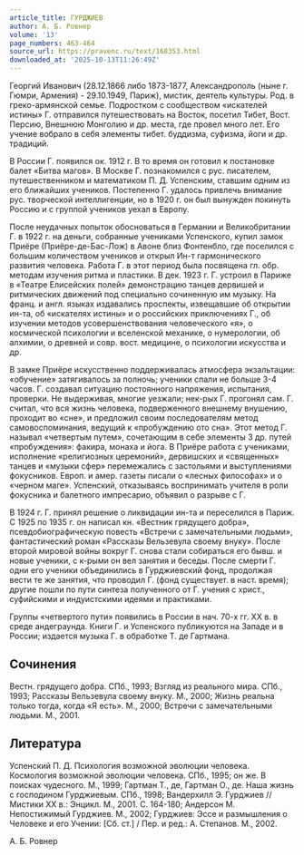 ```yaml
---
article_title: ГУРДЖИЕВ
author: А. Б. Ровнер
volume: '13'
page_numbers: 463-464
source_url: https://pravenc.ru/text/168353.html
downloaded_at: '2025-10-13T11:26:49Z'
---
```


Георгий Иванович (28.12.1866 либо 1873-1877, Александрополь (ныне г. Гюмри, Армения) - 29.10.1949, Париж), мистик, деятель культуры. Род. в греко-армянской семье. Подростком с сообществом «искателей истины» Г. отправился путешествовать на Восток, посетил Тибет, Вост. Персию, Внешнюю Монголию и др. места, где провел много лет. Его учение вобрало в себя элементы тибет. буддизма, суфизма, йоги и др. традиций.

В России Г. появился ок. 1912 г. В то время он готовил к постановке балет «Битва магов». В Москве Г. познакомился с рус. писателем, путешественником и математиком П. Д. Успенским, ставшим одним из его ближайших учеников. Постепенно Г. удалось привлечь внимание рус. творческой интеллигенции, но в 1920 г. он был вынужден покинуть Россию и с группой учеников уехал в Европу.

После неудачных попыток обосноваться в Германии и Великобритании Г. в 1922 г. на деньги, собранные учениками Успенского, купил замок Приёре (Приёре-де-Бас-Лож) в Авоне близ Фонтенбло, где поселился с большим количеством учеников и открыл Ин-т гармонического развития человека. Работа Г. в этот период была посвящена гл. обр. методам изучения ритма и пластики. В дек. 1923 г. Г. устроил в Париже в «Театре Елисейских полей» демонстрацию танцев дервишей и ритмических движений под специально сочиненную им музыку. На франц. и англ. языках издавались проспекты, извещавшие об открытии ин-та, об «искателях истины» и о российских приключениях Г., об изучении методов усовершенствования человеческого «я», о космической психологии и вселенской механике, о нумерологии, об алхимии, о древней и совр. вост. медицине, о психологии искусства и др.

В замке Приёре искусственно поддерживалась атмосфера экзальтации: «обучение» затягивалось за полночь; ученики спали не больше 3-4 часов. Г. создавал ситуацию постоянного напряжения, испытания, проверки. Не выдерживая, многие уезжали; нек-рых Г. прогонял сам. Г. считал, что вся жизнь человека, подверженного внешнему внушению, проходит во «сне», и предложил своим последователям метод самовоспоминания, ведущий к «пробуждению ото сна». Этот метод Г. называл «четвертым путем», сочетающим в себе элементы 3 др. путей «пробуждения»: факира, монаха и йога. В Приёре работа с учениками, исполнение «религиозных церемоний», дервишских и «священных» танцев и «музыки сфер» перемежались с застольями и выступлениями фокусников. Европ. и амер. газеты писали о «лесных философах» и о «черном маге». Успенский, отказываясь воспринимать учителя в роли фокусника и балетного импресарио, объявил о разрыве с Г.

В 1924 г. Г. принял решение о ликвидации ин-та и переселился в Париж. С 1925 по 1935 г. он написал кн. «Вестник грядущего добра», псевдобиографическую повесть «Встречи с замечательными людьми», фантастический роман «Рассказы Вельзевула своему внуку». После второй мировой войны вокруг Г. снова стали собираться его бывш. и новые ученики, с к-рыми он вел занятия и беседы. После смерти Г. одни его ученики объединились в Гурджиевский фонд, продолжая вести те же занятия, что проводил Г. (фонд существует. в наст. время); другие пошли по пути синтеза полученного от Г. учения с христ., суфийскими и индуистскими идеями и практиками.

Группы «четвертого пути» появились в России в нач. 70-х гг. XX в. в среде андеграунда. Книги Г. и Успенского публикуются на Западе и в России; издается музыка Г. в обработке Т. де Гартмана.

## Сочинения

Вестн. грядущего добра. СПб., 1993; Взгляд из реального мира. СПб., 1993; Рассказы Вельзевула своему внуку. М., 2000; Жизнь реальна только тогда, когда «Я есть». М., 2000; Встречи с замечательными людьми. М., 2001.

## Литература

Успенский П. Д. Психология возможной эволюции человека. Космология возможной эволюции человека. СПб., 1995; он же. В поисках чудесного. М., 1999; Гартман Т., де, Гартман О., де. Наша жизнь с господином Гурджиевым. СПб., 1998; Вандерхилл Э. Гурджиев // Мистики XX в.: Энцикл. М., 2001. С. 164-180; Андерсон М. Непостижимый Гурджиев. М., 2002; Гурджиев: Эссе и размышления о Человеке и его Учении: [Сб. ст.] / Пер. и ред.: А. Степанов. М., 2002.

А. Б. Ровнер
